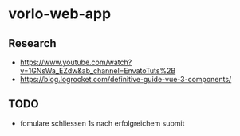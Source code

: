 # vorlo-web-app

## Research
- https://www.youtube.com/watch?v=1GNsWa_EZdw&ab_channel=EnvatoTuts%2B
- https://blog.logrocket.com/definitive-guide-vue-3-components/

## TODO

- fomulare schliessen 1s nach erfolgreichem submit

